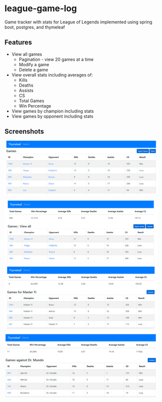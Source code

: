 # league-game-log
Game tracker with stats for League of Legends implemented using spring boot, postgres, and thymeleaf


## Features
- View all games
  - Pagination - view 20 games at a time
  - Modify a game
  - Delete a game
- View overall stats including averages of:
  - Kills
  - Deaths
  - Assists
  - CS
  - Total Games
  - Win Percentage
- View games by champion including stats
- View games by opponent including stats


## Screenshots
![Image of List](https://github.com/enielsen3/league-game-log/blob/master/images/list.PNG)

![Image of Stats](https://github.com/enielsen3/league-game-log/blob/master/images/stats.PNG)

![Image of Champion](https://github.com/enielsen3/league-game-log/blob/master/images/champion.PNG)

![Image of Opponent](https://github.com/enielsen3/league-game-log/blob/master/images/opponent.PNG)
